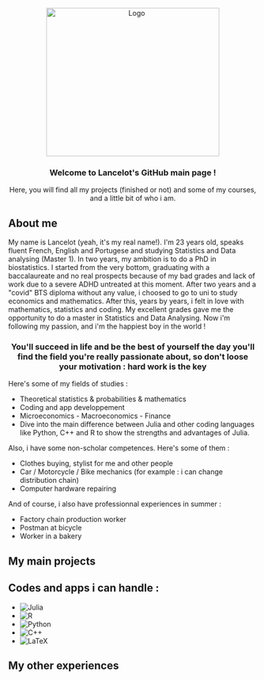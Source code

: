 <!---
lancelotravier/lancelotravier is a ✨ special ✨ repository because its `README.md` (this file) appears on your GitHub profile.
You can click the Preview link to take a look at your changes.
--->
<!-- PROJECT LOGO -->
<br />
<div align="center">
  <a href="https://github.com/othneildrew/Best-README-Template">
    <img src="https://upload.wikimedia.org/wikipedia/commons/thumb/c/ca/Point_sets_from_Kent_distributions_mapped_onto_a_sphere_-_journal.pcbi.0020131.g004.svg/1920px-Point_sets_from_Kent_distributions_mapped_onto_a_sphere_-_journal.pcbi.0020131.g004.svg.png" alt="Logo" width="350" height=300">
  </a>

  <h3 align="center">Welcome to Lancelot's GitHub main page !</h3>

  <p align="center">
    Here, you will find all my projects (finished or not) and some of my courses, and a little bit of who i am.
  </p>
</div>




<!-- ABOUT ME -->
## About me

My name is Lancelot (yeah, it's my real name!). I'm 23 years old, speaks fluent French, English and Portugese and studying Statistics and Data analysing (Master 1). In two years, my ambition is to do a PhD in biostatistics. I started from the very bottom, graduating with a baccalaureate and no real prospects because of my bad grades and lack of work due to a severe ADHD untreated at this moment. After two years and a "covid" BTS diploma without any value, i choosed to go to uni to study economics and mathematics. After this, years by years, i felt in love with mathematics, statistics and coding. My excellent grades gave me the opportunity to do a master in Statistics and Data Analysing. Now i'm following my passion, and i'm the happiest boy in the world !

  <h3 align="center">You'll succeed in life and be the best of yourself the day you'll find the field you're really passionate about, so don't loose your motivation : hard work is the key</h3>
  
Here's some of my fields of studies :
* Theoretical statistics & probabilities & mathematics
* Coding and app developpement
* Microeconomics - Macroeconomics - Finance
* Dive into the main difference between Julia and other coding languages like Python, C++ and R to show the strengths and advantages of Julia. 

Also, i have some non-scholar competences. Here's some of them :
* Clothes buying, stylist for me and other people
* Car / Motorcycle / Bike mechanics (for example : i can change distribution chain)
* Computer hardware repairing

And of course, i also have professionnal experiences in summer :
* Factory chain production worker
* Postman at bicycle
* Worker in a bakery

## My main projects

## Codes and apps i can handle :

* ![Julia](https://img.shields.io/badge/-Julia-9558B2?style=for-the-badge&logo=julia&logoColor=white)
* ![R](https://img.shields.io/badge/r-%23276DC3.svg?style=for-the-badge&logo=r&logoColor=white)
* ![Python](https://img.shields.io/badge/python-3670A0?style=for-the-badge&logo=python&logoColor=ffdd54)
* ![C++](https://img.shields.io/badge/c++-%2300599C.svg?style=for-the-badge&logo=c%2B%2B&logoColor=white)
* ![LaTeX](https://img.shields.io/badge/latex-%23008080.svg?style=for-the-badge&logo=latex&logoColor=white)

## My other experiences
